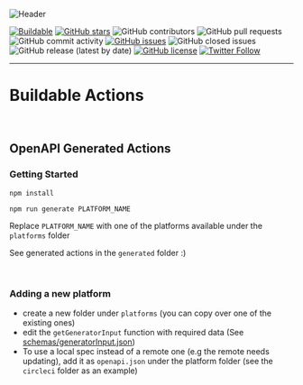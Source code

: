 ![Header](https://assets.buildable.dev/catalog/graphics/one-api-100-integrations.png)

[![Buildable](https://assets.buildable.dev/buildable-logos/powered-by-buildable.svg)](https://buildable.dev) [![GitHub stars](https://img.shields.io/github/stars/buildable/templates)](https://github.com/buildable/templates/stargazers) ![GitHub contributors](https://img.shields.io/github/contributors/buildable/templates) ![GitHub pull requests](https://img.shields.io/github/issues-pr-raw/buildable/templates) ![GitHub commit activity](https://img.shields.io/github/commit-activity/m/buildable/templates) [![GitHub issues](https://img.shields.io/github/issues/buildable/templates)](https://github.com/buildable/templates/issues) ![GitHub closed issues](https://img.shields.io/github/issues-closed/buildable/templates) ![GitHub release (latest by date)](https://img.shields.io/github/v/release/buildable/templates) [![GitHub license](https://img.shields.io/github/license/buildable/templates)](https://github.com/buildable/templates) [![Twitter Follow](https://img.shields.io/twitter/follow/BuildableHQ?style=social)](https://twitter.com/BuildableHQ)

---

# Buildable Actions

<br/>

## OpenAPI Generated Actions

### Getting Started

`npm install`

`npm run generate PLATFORM_NAME`

Replace `PLATFORM_NAME` with one of the platforms available under the `platforms` folder

See generated actions in the `generated` folder :)

<br/>

### Adding a new platform

- create a new folder under `platforms` (you can copy over one of the existing ones)
- edit the `getGeneratorInput` function with required data (See [schemas/generatorInput.json](schemas/generatorInput.json))
- To use a local spec instead of a remote one (e.g the remote needs updating), add it as `openapi.json` under the platform folder (see the `circleci` folder as an example)



